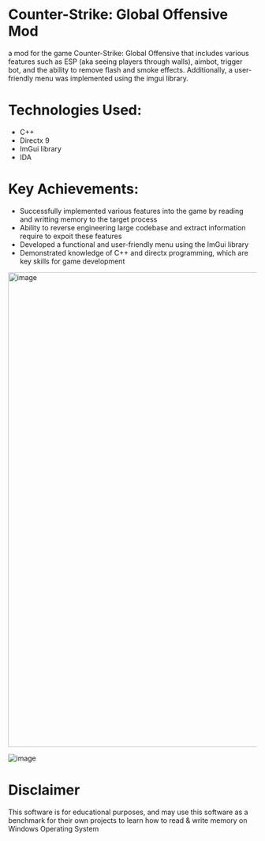 # Counter-Strike: Global Offensive Mod

a mod for the game Counter-Strike: Global Offensive that includes various features such as ESP (aka seeing players through walls), aimbot, trigger bot, and the ability to remove flash and smoke effects. Additionally, a user-friendly menu was implemented using the imgui library.

# Technologies Used:

- C++
- Directx 9
- ImGui library
- IDA

# Key Achievements:

- Successfully implemented various features into the game by reading and writting memory to the target process
- Ability to reverse engineering large codebase and extract information require to expoit these features
- Developed a functional and user-friendly menu using the ImGui library
- Demonstrated knowledge of C++ and directx programming, which are key skills for game development

<img width="963" alt="image" src="https://user-images.githubusercontent.com/71382503/222948329-4e2d5372-f939-4e1d-bc37-a2467d197bf7.png">

![image](https://user-images.githubusercontent.com/71382503/161560537-bc80a3be-3eaf-4890-8a9a-e4a39cb146bd.png)

# Disclaimer 
This software is for educational purposes, and may use this software as a benchmark for their own projects to learn how to read & write memory on Windows Operating System


